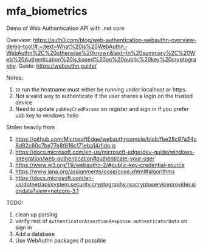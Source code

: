 # mfa_biometrics
Demo of Web Authentication API with .net core

Overview: https://auth0.com/blog/web-authentication-webauthn-overview-demo-tool/#:~:text=What%20is%20WebAuthn,-WebAuthn%2C%20otherwise%20known&text=In%20summary%2C%20Web%20Authentication%20is,based%20on%20public%20key%20cryptography.
Guide: https://webauthn.guide/

Notes:
1. to run the hostname must either be running under localhost or https.
1. Not a valid way to authenticate if the user shares a login on the trusted device
1. Need to update `pubKeyCredParams` on register and sign in if you prefer usb key to windows hello

Stolen heavily from 
1. https://github.com/MicrosoftEdge/webauthnsample/blob/fbe28c87a34c8d82c60c7be77e8f816c171eba14/fido.js
1. https://docs.microsoft.com/en-us/microsoft-edge/dev-guide/windows-integration/web-authentication#authenticate-your-user
1. https://www.w3.org/TR/webauthn-2/#public-key-credential-source
1. https://www.iana.org/assignments/cose/cose.xhtml#algorithms
1. https://docs.microsoft.com/en-us/dotnet/api/system.security.cryptography.rsacryptoserviceprovider.signdata?view=netcore-3.1

TODO: 
1. clean up parsing
1. verify rest of `AuthenticatorAssertionResponse.authenticatorData` on sign in
1. Add a database
1. Use WebAuthn packages if possible
